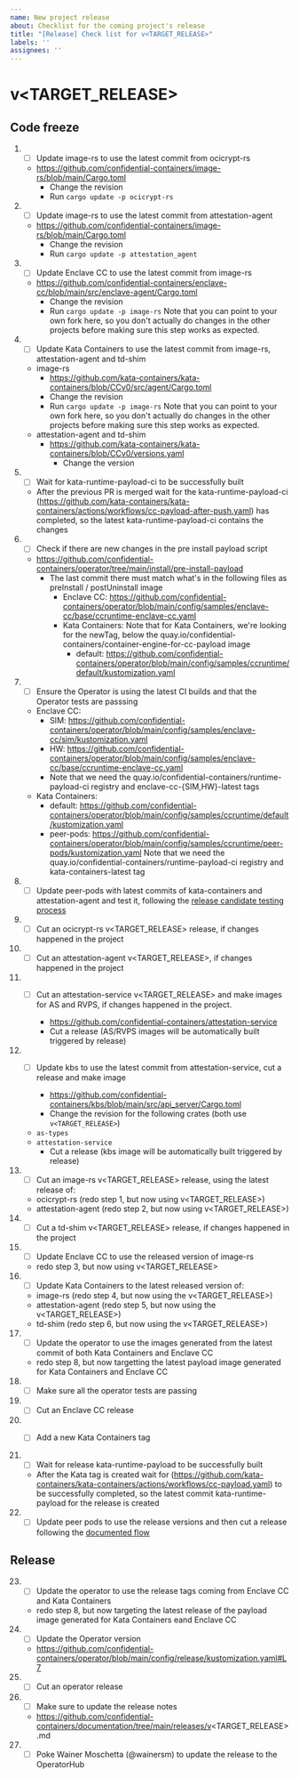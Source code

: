 ```yaml
---
name: New project release
about: Checklist for the coming project's release
title: "[Release] Check list for v<TARGET_RELEASE>"
labels: ''
assignees: ''
---
```


# v<TARGET_RELEASE>

## Code freeze

1. - [ ] Update image-rs to use the latest commit from ocicrypt-rs
        
    * https://github.com/confidential-containers/image-rs/blob/main/Cargo.toml
      * Change the revision
      * Run `cargo update -p ocicrypt-rs`

2. - [ ] Update image-rs to use the latest commit from attestation-agent

    * https://github.com/confidential-containers/image-rs/blob/main/Cargo.toml
      * Change the revision
      * Run `cargo update -p attestation_agent`

3. - [ ] Update Enclave CC to use the latest commit from image-rs

    * https://github.com/confidential-containers/enclave-cc/blob/main/src/enclave-agent/Cargo.toml
      * Change the revision
      * Run `cargo update -p image-rs`
        Note that you can point to your own fork here, so you don't actually do changes in the other projects
        before making sure this step works as expected.

4. - [ ] Update Kata Containers to use the latest commit from image-rs, attestation-agent and td-shim

    * image-rs
      * https://github.com/kata-containers/kata-containers/blob/CCv0/src/agent/Cargo.toml
      * Change the revision
      * Run `cargo update -p image-rs`
          Note that you can point to your own fork here, so you don't actually do changes in the other projects
          before making sure this step works as expected.
    * attestation-agent and td-shim
      * https://github.com/kata-containers/kata-containers/blob/CCv0/versions.yaml
        * Change the version

5. - [ ] Wait for kata-runtime-payload-ci to be successfully built
    * After the previous PR is merged wait for the kata-runtime-payload-ci (https://github.com/kata-containers/kata-containers/actions/workflows/cc-payload-after-push.yaml) has completed, so the latest kata-runtime-payload-ci contains the changes

6. - [ ] Check if there are new changes in the pre install payload script

    * https://github.com/confidential-containers/operator/tree/main/install/pre-install-payload
      * The last commit there must match what's in the following files as preInstall / postUninstall image
        * Enclave CC: https://github.com/confidential-containers/operator/blob/main/config/samples/enclave-cc/base/ccruntime-enclave-cc.yaml
        * Kata Containers:
              Note that for Kata Containers, we're looking for the newTag, below the quay.io/confidential-containers/container-engine-for-cc-payload image
          * default: https://github.com/confidential-containers/operator/blob/main/config/samples/ccruntime/default/kustomization.yaml

7. - [ ] Ensure the Operator is using the latest CI builds and that the Operator tests are passsing

    * Enclave CC:
      * SIM: https://github.com/confidential-containers/operator/blob/main/config/samples/enclave-cc/sim/kustomization.yaml
      * HW: https://github.com/confidential-containers/operator/blob/main/config/samples/enclave-cc/base/ccruntime-enclave-cc.yaml
      * Note that we need the quay.io/confidential-containers/runtime-payload-ci registry and enclave-cc-{SIM,HW}-latest tags
    * Kata Containers:
      * default: https://github.com/confidential-containers/operator/blob/main/config/samples/ccruntime/default/kustomization.yaml
      * peer-pods: https://github.com/confidential-containers/operator/blob/main/config/samples/ccruntime/peer-pods/kustomization.yaml
          Note that we need the quay.io/confidential-containers/runtime-payload-ci registry and kata-containers-latest tag

8. - [ ] Update peer-pods with latest commits of kata-containers and attestation-agent and test it, following the [release candidate testing process](https://github.com/confidential-containers/cloud-api-adaptor/blob/main/docs/Release-Process.md#release-candidate-testing)
    
9. - [ ] Cut an ocicrypt-rs v<TARGET_RELEASE> release, if changes happened in the project

10. - [ ] Cut an attestation-agent v<TARGET_RELEASE>, if changes happened in the project

11. - [ ] Cut an attestation-service v<TARGET_RELEASE> and make images for AS and RVPS, if changes happened in the project.

       * https://github.com/confidential-containers/attestation-service
       * Cut a release (AS/RVPS images will be automatically built triggered by release)

12. - [ ] Update kbs to use the latest commit from attestation-service, cut a release and make image

       * https://github.com/confidential-containers/kbs/blob/main/src/api_server/Cargo.toml
       * Change the revision for the following crates (both use `v<TARGET_RELEASE>`)
     * `as-types`
     * `attestation-service`
       * Cut a release (kbs image will be automatically built triggered by release)

13. - [ ] Cut an image-rs v<TARGET_RELEASE> release, using the latest release of:

    * ocicrypt-rs (redo step 1, but now using v<TARGET_RELEASE>)
    * attestation-agent (redo step 2, but now using v<TARGET_RELEASE>)

14. - [ ] Cut a td-shim v<TARGET_RELEASE> release, if changes happened in the project

15. - [ ] Update Enclave CC to use the released version of image-rs

    * redo step 3, but now using v<TARGET_RELEASE>

16. - [ ] Update Kata Containers to the latest released version of:

    * image-rs (redo step 4, but now using the v<TARGET_RELEASE>)
    * attestation-agent (redo step 5, but now using the v<TARGET_RELEASE>)
    * td-shim (redo step 6, but now using the v<TARGET_RELEASE>)

17. - [ ] Update the operator to use the images generated from the latest commit of both Kata Containers and Enclave CC

    * redo step 8, but now targetting the latest payload image generated for Kata Containers and Enclave CC

19. - [ ] Make sure all the operator tests are passing

19. - [ ] Cut an Enclave CC release

20. - [ ] Add a new Kata Containers tag


21. - [ ] Wait for release kata-runtime-payload to be successfully built
    * After the Kata tag is created wait for (https://github.com/kata-containers/kata-containers/actions/workflows/cc-payload.yaml) to be successfully completed, so the latest commit kata-runtime-payload for the release is created

22. - [ ] Update peer pods to use the release versions and then cut a release following the [documented flow](https://github.com/confidential-containers/cloud-api-adaptor/blob/main/docs/Release-Process.md#cutting-releases)

## Release


23. - [ ] Update the operator to use the release tags coming from Enclave CC and Kata Containers

    * redo step 8, but now targeting the latest release of the payload image generated for Kata Containers eand Enclave CC

24. - [ ] Update the Operator version

    * https://github.com/confidential-containers/operator/blob/main/config/release/kustomization.yaml#L7

25. - [ ] Cut an operator release

26. - [ ] Make sure to update the release notes

    * https://github.com/confidential-containers/documentation/tree/main/releases/v<TARGET_RELEASE>.md
        
27. - [ ] Poke Wainer Moschetta (@wainersm) to update the release to the OperatorHub
